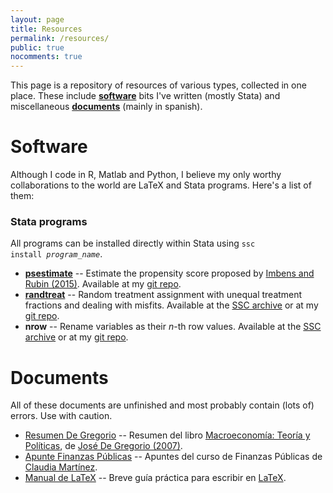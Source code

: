 ```yaml
---
layout: page
title: Resources
permalink: /resources/
public: true
nocomments: true
---
```


This page is a repository of resources of various types, collected in one place. These include [**software**](#software) bits I've written (mostly Stata) and miscellaneous [**documents**](#documents) (mainly in spanish).

# Software

Although I code in R, Matlab and Python, I believe my only worthy collaborations to the world are LaTeX and Stata programs. Here's a list of them:

### Stata programs

All programs can be installed directly within Stata using <code>ssc install <i>program_name</i></code>.

- [**psestimate**](/resources/psestimate) -- Estimate the propensity score proposed by [Imbens and Rubin (2015)](http://www.cambridge.org/zw/academic/subjects/statistics-probability/statistical-theory-and-methods/causal-inference-statistics-social-and-biomedical-sciences-introduction). Available at my [git repo](https://github.com/acarril/psestimate).
- [**randtreat**](/resources/randtreat) -- Random treatment assignment with unequal treatment fractions and dealing with misfits. Available at the [SSC archive](https://ideas.repec.org/c/boc/bocode/s458106.html) or at my [git repo](https://github.com/acarril/randtreat).
- **nrow** -- Rename variables as their *n*-th row values. Available at the [SSC archive](https://ideas.repec.org/c/boc/bocode/s458116.html) or at my [git repo](https://github.com/acarril/nrow).

# Documents

All of these documents are unfinished and most probably contain (lots of) errors. Use with caution.

- [Resumen De Gregorio](https://www.dropbox.com/s/o5cj07jpdq0em54/DeGregorioResumen.pdf?dl=0) -- Resumen del libro [Macroeconomía: Teoría y Políticas](http://www.degregorio.cl/pdf/Macroeconomia.pdf), de [José De Gregorio (2007)](http://www.econ.uchile.cl/jdegregorio).
- [Apunte Finanzas Públicas](https://www.dropbox.com/s/dsg9meznquq8kno/Apuntes%20finanzas%20publicas.pdf?dl=0) -- Apuntes del curso de Finanzas Públicas de [Claudia Martínez](https://www.povertyactionlab.org/mart%C3%ADnez).
- [Manual de LaTeX](https://www.dropbox.com/s/hcz69dj5rrusi9g/manual_latex.pdf?dl=0) -- Breve guía práctica para escribir en [LaTeX](http://tex.stackexchange.com/a/94910/45978).
